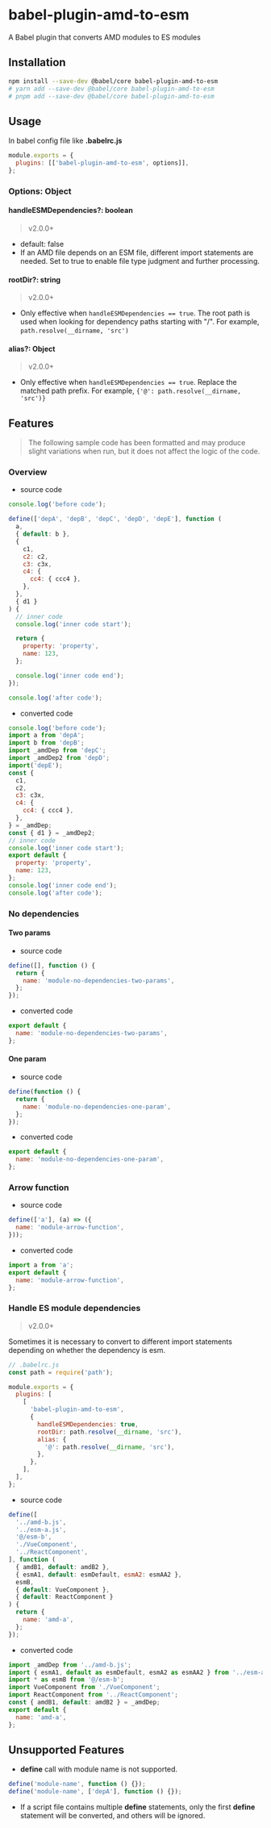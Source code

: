 # babel-plugin-amd-to-esm

A Babel plugin that converts AMD modules to ES modules

## Installation

```bash
npm install --save-dev @babel/core babel-plugin-amd-to-esm
# yarn add --save-dev @babel/core babel-plugin-amd-to-esm
# pnpm add --save-dev @babel/core babel-plugin-amd-to-esm
```

## Usage

In babel config file like **.babelrc.js**

```javascript
module.exports = {
  plugins: [['babel-plugin-amd-to-esm', options]],
};
```

### Options: Object

#### handleESMDependencies?: boolean

> v2.0.0+

- default: false
- If an AMD file depends on an ESM file, different import statements are needed. Set to true to enable file type judgment and further processing.

#### rootDir?: string

> v2.0.0+

- Only effective when `handleESMDependencies == true`. The root path is used when looking for dependency paths starting with "/". For example, `path.resolve(__dirname, 'src')`

#### alias?: Object

> v2.0.0+

- Only effective when `handleESMDependencies == true`. Replace the matched path prefix. For example, `{'@': path.resolve(__dirname, 'src')}`

## Features

> The following sample code has been formatted and may produce slight variations when run, but it does not affect the logic of the code.

### Overview

- source code

```javascript
console.log('before code');

define(['depA', 'depB', 'depC', 'depD', 'depE'], function (
  a,
  { default: b },
  {
    c1,
    c2: c2,
    c3: c3x,
    c4: {
      cc4: { ccc4 },
    },
  },
  { d1 }
) {
  // inner code
  console.log('inner code start');

  return {
    property: 'property',
    name: 123,
  };

  console.log('inner code end');
});

console.log('after code');
```

- converted code

```javascript
console.log('before code');
import a from 'depA';
import b from 'depB';
import _amdDep from 'depC';
import _amdDep2 from 'depD';
import('depE');
const {
  c1,
  c2,
  c3: c3x,
  c4: {
    cc4: { ccc4 },
  },
} = _amdDep;
const { d1 } = _amdDep2;
// inner code
console.log('inner code start');
export default {
  property: 'property',
  name: 123,
};
console.log('inner code end');
console.log('after code');
```

### No dependencies

#### Two params

- source code

```javascript
define([], function () {
  return {
    name: 'module-no-dependencies-two-params',
  };
});
```

- converted code

```javascript
export default {
  name: 'module-no-dependencies-two-params',
};
```

#### One param

- source code

```javascript
define(function () {
  return {
    name: 'module-no-dependencies-one-param',
  };
});
```

- converted code

```javascript
export default {
  name: 'module-no-dependencies-one-param',
};
```

### Arrow function

- source code

```javascript
define(['a'], (a) => ({
  name: 'module-arrow-function',
}));
```

- converted code

```javascript
import a from 'a';
export default {
  name: 'module-arrow-function',
};
```

### Handle ES module dependencies

> v2.0.0+

Sometimes it is necessary to convert to different import statements depending on whether the dependency is esm.

```javascript
// .babelrc.js
const path = require('path');

module.exports = {
  plugins: [
    [
      'babel-plugin-amd-to-esm',
      {
        handleESMDependencies: true,
        rootDir: path.resolve(__dirname, 'src'),
        alias: {
          '@': path.resolve(__dirname, 'src'),
        },
      },
    ],
  ],
};
```

- source code

```javascript
define([
  '../amd-b.js',
  '../esm-a.js',
  '@/esm-b',
  './VueComponent',
  '../ReactComponent',
], function (
  { amdB1, default: amdB2 },
  { esmA1, default: esmDefault, esmA2: esmAA2 },
  esmB,
  { default: VueComponent },
  { default: ReactComponent }
) {
  return {
    name: 'amd-a',
  };
});
```

- converted code

```javascript
import _amdDep from '../amd-b.js';
import { esmA1, default as esmDefault, esmA2 as esmAA2 } from '../esm-a.js';
import * as esmB from '@/esm-b';
import VueComponent from './VueComponent';
import ReactComponent from '../ReactComponent';
const { amdB1, default: amdB2 } = _amdDep;
export default {
  name: 'amd-a',
};
```

## Unsupported Features

- **define** call with module name is not supported.

```javascript
define('module-name', function () {});
define('module-name', ['depA'], function () {});
```

- If a script file contains multiple **define** statements, only the first **define** statement will be converted, and others will be ignored.
